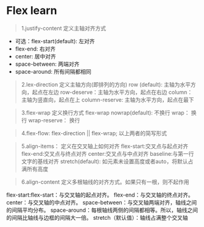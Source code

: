 # Flex learn

>1.justify-content
定义主轴对齐方式
- 可选：flex-start(default): 左对齐
- flex-end: 右对齐
- center: 居中对齐
- space-between: 两端对齐
- space-around: 所有间隔都相同

>2.lex-direction
定义主轴方向(即排列的方向)
row (default): 主轴为水平方向，起点在左边
row-deserve：主轴为水平方向，起点在右边
column： 主轴为竖直向，起点在上
column-reserve: 主轴为水平方向，起点在最下

>3.flex-wrap
定义换行方式
flex-wrap
nowrap(default): 不换行
wrap： 换行
wrap-reserve： 换行

>4.flex-flow: flex-direction || flex-wrap;
以上两者的简写形式

>5.align-items：
定义在交叉轴上如何对齐
flex-start:交叉点与起点对齐
flex-end:交叉点与终点对齐
center:交叉点与中点对齐
baseline:与第一行文字的基线对齐
stretch(default): 如元素未设置高度或者auto，将默认占满所有高度

>6.align-content
定义多根轴线的对齐方式。如果只有一根，则不起作用

flex-start:flex-start：与交叉轴的起点对齐。
flex-end：与交叉轴的终点对齐。
center：与交叉轴的中点对齐。
space-between：与交叉轴两端对齐，轴线之间的间隔平均分布。
space-around：每根轴线两侧的间隔都相等。所以，轴线之间的间隔比轴线与边框的间隔大一倍。
stretch（默认值）：轴线占满整个交叉轴
